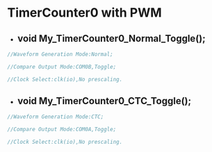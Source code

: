 # TimerCounter0 with PWM

- ## void My_TimerCounter0_Normal_Toggle();

```c
//Waveform Generation Mode:Normal;

//Compare Output Mode:COM0B,Toggle;

//Clock Select:clk(io),No prescaling.
```

- ## void My_TimerCounter0_CTC_Toggle();

```c
//Waveform Generation Mode:CTC;

//Compare Output Mode:COM0A,Toggle;

//Clock Select:clk(io),No prescaling.
```
